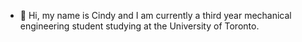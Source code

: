 - 👋 Hi, my name is Cindy and I am currently a third year mechanical engineering student studying at the University of Toronto. 
